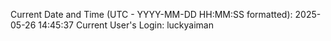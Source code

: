 Current Date and Time (UTC - YYYY-MM-DD HH:MM:SS formatted): 2025-05-26 14:45:37
Current User's Login: luckyaiman
